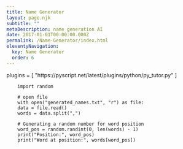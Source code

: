 ```yaml
---
title: Name Generator
layout: page.njk
subtitle: ""
metaDescription: name generation AI
date: 2017-01-01T00:00:00.000Z
permalink: /Name-Generator/index.html
eleventyNavigation:
  key: Name Generator
  order: 6
---
```

 
<py-config>
    plugins = [
        "https://pyscript.net/latest/plugins/python/py_tutor.py"
    ]
</py-config>

<section class="pyscript">
    <py-script>

        import random

        # open file
        with open("generated_names.txt", "r") as file:
        data = file.read()
        words = data.split(",")

        # Generating a random number for word position
        word_pos = random.randint(0, len(words) - 1)
        print("Position:", word_pos)
        print("Word at position:", words[word_pos])

</py-script>
</section>